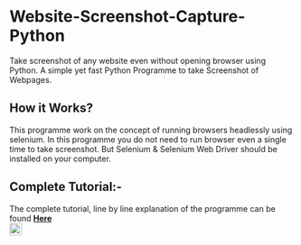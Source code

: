 # Website-Screenshot-Capture-Python
Take screenshot of any website even without opening browser using Python.
A simple yet fast Python Programme to take Screenshot of Webpages.
<h2>How it Works?</h2>
This programme work on the concept of running browsers headlessly using selenium. In this programme you do not need to run browser even a single time to take screenshot. But Selenium & Selenium Web Driver should be installed on your computer.
<br>
<h2>Complete Tutorial:-</h2>
The complete tutorial, line by line explanation of the programme can be found <b><a href="#">Here</a></b>
<br>
<a target="_blank" href="https://www.instagram.com/sushantdhiman2004/">
  <img align="left" alt="Instagram" width="22px" src="https://cdn.jsdelivr.net/npm/simple-icons@v3/icons/instagram.svg" />
</a>
